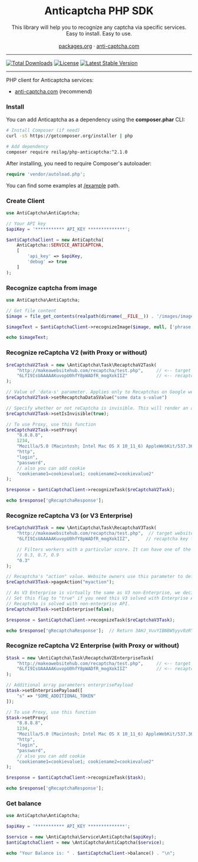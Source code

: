 <p align="center">
  <h1 align="center">Anticaptcha PHP SDK</h1>

  <p align="center">
    This library will help you to recognize any captcha via specific services.<br>
    Easy to install. Easy to use.
    <br/>
    <br/>
    <a href="https://packagist.org/packages/reilag/php-anticaptcha">packages.org</a>
    ·
    <a href="http://getcaptchasolution.com/zi0d4paljn">anti-captcha.com</a>
  </p>
</p>

---

[![Total Downloads](https://poser.pugx.org/reilag/php-anticaptcha/downloads)](https://packagist.org/packages/reilag/php-anticaptcha)
[![License](https://poser.pugx.org/reilag/php-anticaptcha/license)](https://packagist.org/packages/reilag/php-anticaptcha)
[![Latest Stable Version](https://poser.pugx.org/reilag/php-anticaptcha/v/stable)](https://packagist.org/packages/reilag/php-anticaptcha)

---


PHP client for Anticaptcha services:

* [anti-captcha.com](http://getcaptchasolution.com/zi0d4paljn) (recommend)


### Install

You can add Anticaptcha as a dependency using the **composer.phar** CLI:
```bash
# Install Composer (if need)
curl -sS https://getcomposer.org/installer | php

# Add dependency
composer require reilag/php-anticaptcha:^2.1.0
```


After installing, you need to require Composer's autoloader:
```php
require 'vendor/autoload.php';
```

You can find some examples at [/example](/example) path.

### Create Client
```php
use AntiCaptcha\AntiCaptcha;

// Your API key
$apiKey = '*********** API_KEY **************';

$antiCaptchaClient = new AntiCaptcha(
    AntiCaptcha::SERVICE_ANTICAPTCHA,
    [
        'api_key' => $apiKey,
        'debug' => true
    ]
);
```



### Recognize captcha from image

```php
use AntiCaptcha\AntiCaptcha;

// Get file content
$image = file_get_contents(realpath(dirname(__FILE__)) . '/images/image.jpg');

$imageText = $antiCaptchaClient->recognizeImage($image, null, ['phrase' => 0, 'numeric' => 0], 'en');

echo $imageText;
```



### Recognize reCaptcha V2 (with Proxy or without)

```php
$reCaptchaV2Task = new \AntiCaptcha\Task\RecaptchaV2Task(
    "http://makeawebsitehub.com/recaptcha/test.php",     // <-- target website address
    "6LfI9IsUAAAAAKuvopU0hfY8pWADfR_mogXokIIZ"           // <-- recaptcha key from target website
);

// Value of 'data-s' parameter. Applies only to Recaptchas on Google web sites.
$reCaptchaV2Task->setRecaptchaDataSValue("some data s-value")

// Specify whether or not reCaptcha is invisible. This will render an appropriate widget for our workers. 
$reCaptchaV2Task->setIsInvisible(true);

// To use Proxy, use this function
$reCaptchaV2Task->setProxy(
    "8.8.8.8",
    1234,
    "Mozilla/5.0 (Macintosh; Intel Mac OS X 10_11_6) AppleWebKit/537.36 (KHTML, like Gecko) Chrome/52.0.2743.116",
    "http",
    "login",
    "password",
    // also you can add cookie
    "cookiename1=cookievalue1; cookiename2=cookievalue2" 
);

$response = $antiCaptchaClient->recognizeTask($reCaptchaV2Task);

echo $response['gRecaptchaResponse'];
```



### Recognize reCaptcha V3 (or V3 Enterprise)

```php
$reCaptchaV3Task = new \AntiCaptcha\Task\RecaptchaV3Task(
    "http://makeawebsitehub.com/recaptcha/test.php",  // target website address
    "6LfI9IsUAAAAAKuvopU0hfY8pWADfR_mogXokIIZ",      // recaptcha key from target website

    // Filters workers with a particular score. It can have one of the following values:
    // 0.3, 0.7, 0.9
    "0.3"
);

// Recaptcha's "action" value. Website owners use this parameter to define what users are doing on the page.
$reCaptchaV3Task->pageAction("myaction");

// As V3 Enterprise is virtually the same as V3 non-Enterprise, we decided to roll out it’s support within the usual V3 tasks.
// Set this flag to "true" if you need this V3 solved with Enterprise API. Default value is "false" and
// Recaptcha is solved with non-enterprise API.
$reCaptchaV3Task->setIsEnterprise(false);

$response = $antiCaptchaClient->recognizeTask($reCaptchaV3Task);

echo $response['gRecaptchaResponse'];  // Return 3AHJ_VuvYIBNBW5yyv0zRYJ75VkOKvhKj9_xGBJKnQimF72rfoq3Iy-DyGHMwLAo6a3
```



### Recognize reCaptcha V2 Enterprise (with Proxy or without)

```php
$task = new \AntiCaptcha\Task\RecaptchaV2EnterpriseTask(
    "http://makeawebsitehub.com/recaptcha/test.php",     // <-- target website address
    "6LfI9IsUAAAAAKuvopU0hfY8pWADfR_mogXokIIZ"           // <-- recaptcha key from target website
);

// Additional array parameters enterprisePayload
$task->setEnterprisePayload([
    "s" => "SOME_ADDITIONAL_TOKEN"
]);

// To use Proxy, use this function
$task->setProxy(
    "8.8.8.8",
    1234,
    "Mozilla/5.0 (Macintosh; Intel Mac OS X 10_11_6) AppleWebKit/537.36 (KHTML, like Gecko) Chrome/52.0.2743.116",
    "http",
    "login",
    "password",
    // also you can add cookie
    "cookiename1=cookievalue1; cookiename2=cookievalue2" 
);

$response = $antiCaptchaClient->recognizeTask($task);

echo $response['gRecaptchaResponse'];
```



### Get balance
```php
use AntiCaptcha\AntiCaptcha;

$apiKey = '*********** API_KEY **************';

$service = new \AntiCaptcha\Service\AntiCaptcha($apiKey);
$antiCaptchaClient = new \AntiCaptcha\AntiCaptcha($service);

echo "Your Balance is: " . $antiCaptchaClient->balance() . "\n";
```
